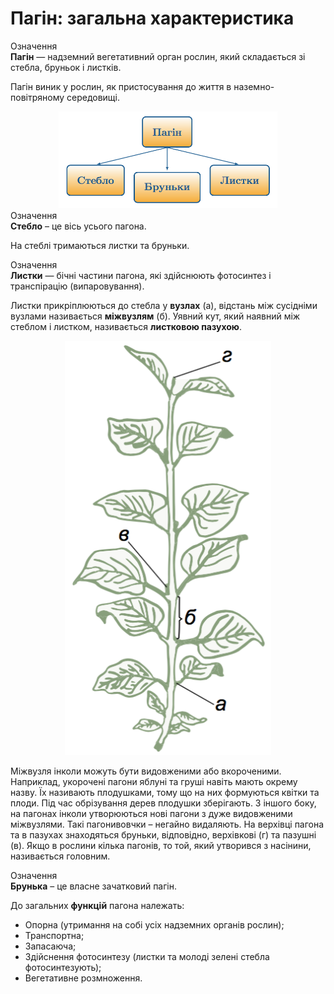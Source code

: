 # Пагiн: загальна характеристика

<div class="eoz-wrap">
<span class="eoz">Означення</span>
<div class="eoz-text">
<b>Пагiн</b> — надземний вегетативний орган рослин, який складається зi стебла, бруньок i листкiв.
</div>
</div>

Пагiн виник у рослин, як пристосування до життя в наземно-повiтряному
середовищi.

<div align="center">
<img src="diagr_1.png" width="350" alt="Діаграма" />
</div>

<div class="eoz-wrap">
<span class="eoz">Означення</span>
<div class="eoz-text">
<b>Стебло</b> – це вiсь усього пагона.
</div>
</div>

На стеблi тримаються листки та бруньки.

<div class="eoz-wrap">
<span class="eoz">Означення</span>
<div class="eoz-text">
<b>Листки</b> — бiчнi частини пагона, якi здiйснюють фотосинтез i транспiрацiю (випаровування).
</div>
</div>

Листки прикрiплюються до стебла у **вузлах** (а), вiдстань мiж сусiднiми вузлами називається **мiжвузлям** (б). Уявний кут, який наявний мiж стеблом i листком, називається **листковою пазухою**.

<div align="center">
<img src="list.png" alt="Схема" width="330"/>
</div>

Мiжвузля iнколи можуть бути <span class="p1">видовженими</span> або <span class="p1">вкороченими</span>. Наприклад, укороченi пагони яблунi та грушi навiть мають окрему назву. Їх називають плодушками, тому що на них формуються квiтки та плоди. Пiд час обрiзування дерев плодушки зберiгають. З iншого боку, на пагонах iнколи утворюються новi пагони з дуже видовженими мiжвузлями. Такi пагонивовчки – негайно видаляють.
На верхiвцi пагона та в пазухах знаходяться бруньки, вiдповiдно, верхiвковi (г) та пазушнi (в).
Якщо в рослини кiлька пагонiв, то той, який утворився з насiнини, називається головним.

<div class="eoz-wrap">
<span class="eoz">Означення</span>
<div class="eoz-text">
<b>Брунька</b> – це власне зачатковий пагiн. 
</div>
</div>

До загальних **функцiй** пагона належать:
* Опорна (утримання на собi усiх надземних органiв рослин);
* Транспортна;
* Запасаюча;
* Здiйснення фотосинтезу (листки та молодi зеленi стебла фотосинтезують);
* Вегетативне розмноження.